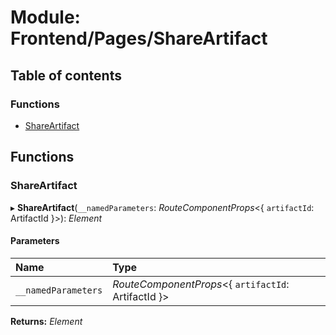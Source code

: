 # Module: Frontend/Pages/ShareArtifact

## Table of contents

### Functions

- [ShareArtifact](frontend_pages_shareartifact.md#shareartifact)

## Functions

### ShareArtifact

▸ **ShareArtifact**(`__namedParameters`: _RouteComponentProps_<{ `artifactId`: ArtifactId }\>): _Element_

#### Parameters

| Name                | Type                                                 |
| :------------------ | :--------------------------------------------------- |
| `__namedParameters` | _RouteComponentProps_<{ `artifactId`: ArtifactId }\> |

**Returns:** _Element_
